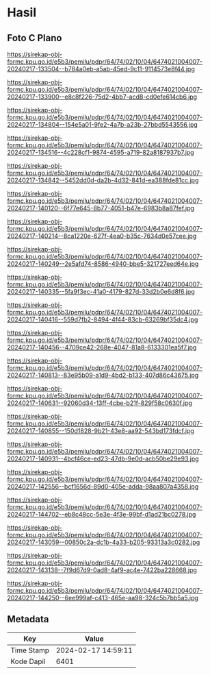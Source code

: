 # Hasil

## Foto C Plano

https://sirekap-obj-formc.kpu.go.id/e5b3/pemilu/pdpr/64/74/02/10/04/6474021004007-20240217-133504--b784a0eb-a5ab-45ed-9c11-9114573e8f44.jpg

https://sirekap-obj-formc.kpu.go.id/e5b3/pemilu/pdpr/64/74/02/10/04/6474021004007-20240217-133900--e8c8f226-75d2-4bb7-acd8-cd0efe614cb6.jpg

https://sirekap-obj-formc.kpu.go.id/e5b3/pemilu/pdpr/64/74/02/10/04/6474021004007-20240217-134804--154e5a01-9fe2-4a7b-a23b-27bbd5543556.jpg

https://sirekap-obj-formc.kpu.go.id/e5b3/pemilu/pdpr/64/74/02/10/04/6474021004007-20240217-134516--4c228cf1-9874-4595-a719-82a8187937b7.jpg

https://sirekap-obj-formc.kpu.go.id/e5b3/pemilu/pdpr/64/74/02/10/04/6474021004007-20240217-134842--5452dd0d-da2b-4d32-841d-ea388fde81cc.jpg

https://sirekap-obj-formc.kpu.go.id/e5b3/pemilu/pdpr/64/74/02/10/04/6474021004007-20240217-140120--6f77e645-8b77-4051-b47e-6983b8a87fef.jpg

https://sirekap-obj-formc.kpu.go.id/e5b3/pemilu/pdpr/64/74/02/10/04/6474021004007-20240217-140214--8ca1220e-627f-4ea0-b35c-7634d0e57cee.jpg

https://sirekap-obj-formc.kpu.go.id/e5b3/pemilu/pdpr/64/74/02/10/04/6474021004007-20240217-140249--2e5afd74-8586-4940-bbe5-321727eed64e.jpg

https://sirekap-obj-formc.kpu.go.id/e5b3/pemilu/pdpr/64/74/02/10/04/6474021004007-20240217-140335--5fa9f3ec-41a0-4179-827d-33d2b0e6d8f6.jpg

https://sirekap-obj-formc.kpu.go.id/e5b3/pemilu/pdpr/64/74/02/10/04/6474021004007-20240217-140416--559d7fb2-8494-4f44-83cb-63269bf35dc4.jpg

https://sirekap-obj-formc.kpu.go.id/e5b3/pemilu/pdpr/64/74/02/10/04/6474021004007-20240217-140456--4709ce42-268e-4047-81a8-6133301ea5f7.jpg

https://sirekap-obj-formc.kpu.go.id/e5b3/pemilu/pdpr/64/74/02/10/04/6474021004007-20240217-140813--83e95b09-a1d9-4bd2-b133-407d86c43675.jpg

https://sirekap-obj-formc.kpu.go.id/e5b3/pemilu/pdpr/64/74/02/10/04/6474021004007-20240217-140631--92060d34-13ff-4cbe-b21f-829f58c0630f.jpg

https://sirekap-obj-formc.kpu.go.id/e5b3/pemilu/pdpr/64/74/02/10/04/6474021004007-20240217-140855--150d1828-9b21-43e8-aa92-543bd173fdcf.jpg

https://sirekap-obj-formc.kpu.go.id/e5b3/pemilu/pdpr/64/74/02/10/04/6474021004007-20240217-140931--4bcf46ce-ed23-47db-9e0d-acb50be29e93.jpg

https://sirekap-obj-formc.kpu.go.id/e5b3/pemilu/pdpr/64/74/02/10/04/6474021004007-20240217-142556--bcf1656d-89d0-405e-adda-98aa807a4358.jpg

https://sirekap-obj-formc.kpu.go.id/e5b3/pemilu/pdpr/64/74/02/10/04/6474021004007-20240217-144702--eb8c48cc-5e3e-4f3e-99bf-d1ad21bc0278.jpg

https://sirekap-obj-formc.kpu.go.id/e5b3/pemilu/pdpr/64/74/02/10/04/6474021004007-20240217-143059--00850c2a-dc1b-4a33-b205-93313a3c0282.jpg

https://sirekap-obj-formc.kpu.go.id/e5b3/pemilu/pdpr/64/74/02/10/04/6474021004007-20240217-143138--7f9d67d9-0ad8-4af9-ac4e-7422ba228668.jpg

https://sirekap-obj-formc.kpu.go.id/e5b3/pemilu/pdpr/64/74/02/10/04/6474021004007-20240217-144250--6ee999af-c413-465e-aa98-324c5b7bb5a5.jpg


## Metadata

| Key        | Value               |
| ---------- | ------------------- |
| Time Stamp | 2024-02-17 14:59:11 |
| Kode Dapil | 6401                |



